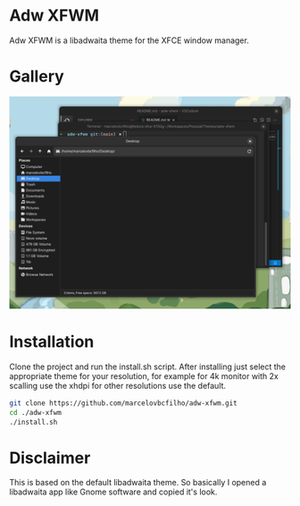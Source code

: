 # Adw XFWM

Adw XFWM is a libadwaita theme for the XFCE window manager.

# Gallery

![Screenshot showing hwo this theme will look like.](screenshot_1.png)

# Installation

Clone the project and run the install.sh script. After installing just select the appropriate theme for your resolution, for example for 4k monitor with 2x scalling use the xhdpi for other resolutions use the default.

```bash
git clone https://github.com/marcelovbcfilho/adw-xfwm.git
cd ./adw-xfwm
./install.sh
```

# Disclaimer

This is based on the default libadwaita theme. So basically I opened a libadwaita app like Gnome software and copied it's look.
